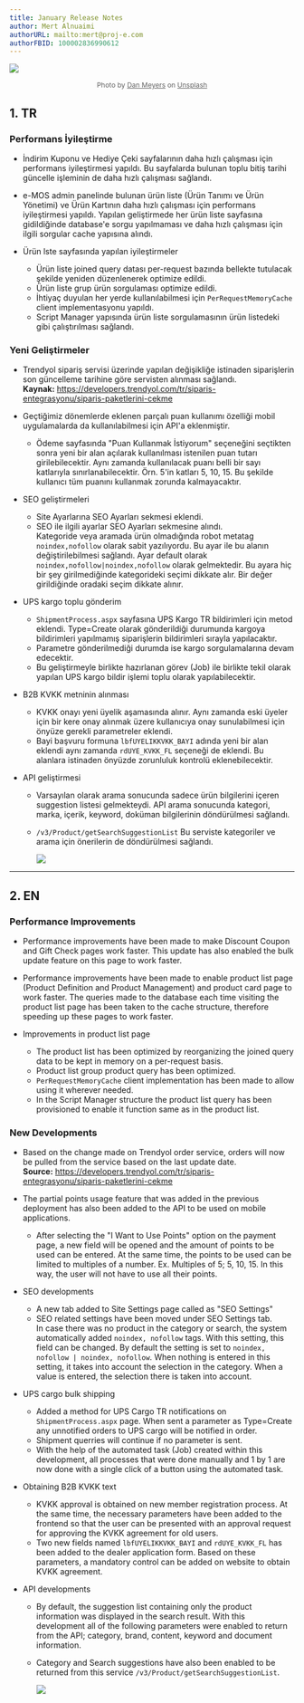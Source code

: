 ```yaml
---
title: January Release Notes
author: Mert Alnuaimi
authorURL: mailto:mert@proj-e.com
authorFBID: 100002836990612
---
```


![](https://snipboard.io/iAErlz.jpg)

<center style="font-size: 12px; color: #636363;">Photo by <a href="https://unsplash.com/@dmey503?utm_source=unsplash&utm_medium=referral&utm_content=creditCopyText" style="color:#636363;
 font-weight:400;  text-decoration: underline;">Dan Meyers</a> on <a href="https://unsplash.com/?utm_source=unsplash&utm_medium=referral&utm_content=creditCopyText" style="color:#636363; font-weight:400; text-decoration: underline;">Unsplash</a></center>

## 1. TR

<h3>Performans İyileştirme</h3>

- İndirim Kuponu ve Hediye Çeki sayfalarının daha hızlı çalışması için performans iyileştirmesi yapıldı. Bu sayfalarda bulunan toplu bitiş tarihi güncelle işleminin de daha hızlı çalışması sağlandı.

<!--truncate-->

- e-MOS admin panelinde bulunan ürün liste (Ürün Tanımı ve Ürün Yönetimi) ve Ürün Kartının daha hızlı çalışması için performans iyileştirmesi yapıldı. Yapılan geliştirmede her ürün liste sayfasına gidildiğinde database'e sorgu yapılmaması ve daha hızlı çalışması için ilgili sorgular cache yapısına alındı.

- Ürün lste sayfasında yapılan iyileştirmeler

  - Ürün liste joined query datası per-request bazında bellekte tutulacak şekilde yeniden düzenlenerek optimize edildi.
  - Ürün liste grup ürün sorgulaması optimize edildi.
  - İhtiyaç duyulan her yerde kullanılabilmesi için <code>PerRequestMemoryCache</code> client implementasyonu yapıldı.
  - Script Manager yapısında ürün liste sorgulamasının ürün listedeki gibi çalıştırılması sağlandı.

<h3>Yeni Geliştirmeler</h3>

- Trendyol sipariş servisi üzerinde yapılan değişikliğe istinaden siparişlerin son güncelleme tarihine göre servisten alınması sağlandı.
  <br>**Kaynak:** https://developers.trendyol.com/tr/siparis-entegrasyonu/siparis-paketlerini-cekme

- Geçtiğimiz dönemlerde eklenen parçalı puan kullanımı özelliği mobil uygulamalarda da kullanılabilmesi için API'a eklenmiştir.

  - Ödeme sayfasında "Puan Kullanmak İstiyorum" seçeneğini seçtikten sonra yeni bir alan açılarak kullanılması istenilen puan tutarı girilebilecektir. Aynı zamanda kullanılacak puanı belli bir sayı katlarıyla sınırlanabilecektir. Örn. 5'in katları 5, 10, 15. Bu şekilde kullanıcı tüm puanını kullanmak zorunda kalmayacaktır.

- SEO geliştirmeleri

  - Site Ayarlarına SEO Ayarları sekmesi eklendi.
  - SEO ile ilgili ayarlar SEO Ayarları sekmesine alındı.
    <br>Kategoride veya aramada ürün olmadığında robot metatag <code>noindex,nofollow</code> olarak sabit yazılıyordu. Bu ayar ile bu alanın değiştirilebilmesi sağlandı. Ayar default olarak <code>noindex,nofollow|noindex,nofollow</code> olarak gelmektedir. Bu ayara hiç bir şey girilmediğinde kategorideki seçimi dikkate alır. Bir değer girildiğinde oradaki seçim dikkate alınır.

- UPS kargo toplu gönderim

  - <code>ShipmentProcess.aspx</code> sayfasına UPS Kargo TR bildirimleri için metod eklendi. Type=Create olarak gönderildiği durumunda kargoya bildirimleri yapılmamış siparişlerin bildirimleri sırayla yapılacaktır.
  - Parametre gönderilmediği durumda ise kargo sorgulamalarına devam edecektir.
  - Bu geliştirmeyle birlikte hazırlanan görev (Job) ile birlikte tekil olarak yapılan UPS kargo bildir işlemi toplu olarak yapılabilecektir.

- B2B KVKK metninin alınması

  - KVKK onayı yeni üyelik aşamasında alınır. Aynı zamanda eski üyeler için bir kere onay alınmak üzere kullanıcıya onay sunulabilmesi için önyüze gerekli parametreler eklendi.
  - Bayi başvuru formuna <code>lbfUYELIKKVKK_BAYI</code> adında yeni bir alan eklendi aynı zamanda <code>rdUYE_KVKK_FL</code> seçeneği de eklendi. Bu alanlara istinaden önyüzde zorunluluk kontrolü eklenebilecektir.

- API geliştirmesi

  - Varsayılan olarak arama sonucunda sadece ürün bilgilerini içeren suggestion listesi gelmekteydi. API arama sonucunda kategori, marka, içerik, keyword, doküman bilgilerinin döndürülmesi sağlandı.
  - <code>/v3/Product/getSearchSuggestionList</code> Bu serviste kategoriler ve arama için önerilerin de döndürülmesi sağlandı.

    ![](https://snipboard.io/2d70qH.jpg)

---

## 2. EN

<h3>Performance Improvements</h3>

- Performance improvements have been made to make Discount Coupon and Gift Check pages work faster. This update has also enabled the bulk update feature on this page to work faster.

<!--truncate-->

- Performance improvements have been made to enable product list page (Product Definition and Product Management) and product card page to work faster. The queries made to the database each time visiting the product list page has been taken to the cache structure, therefore speeding up these pages to work faster.

- Improvements in product list page

  - The product list has been optimized by reorganizing the joined query data to be kept in memory on a per-request basis.
  - Product list group product query has been optimized.
  - <code>PerRequestMemoryCache</code> client implementation has been made to allow using it wherever needed.
  - In the Script Manager structure the product list query has been provisioned to enable it function same as in the product list.

<h3>New Developments</h3>

- Based on the change made on Trendyol order service, orders will now be pulled from the service based on the last update date.
  <br>**Source:** https://developers.trendyol.com/tr/siparis-entegrasyonu/siparis-paketlerini-cekme

- The partial points usage feature that was added in the previous deployment has also been added to the API to be used on mobile applications.

  - After selecting the "I Want to Use Points" option on the payment page, a new field will be opened and the amount of points to be used can be entered. At the same time, the points to be used can be limited to multiples of a number. Ex. Multiples of 5; 5, 10, 15. In this way, the user will not have to use all their points.

- SEO developments

  - A new tab added to Site Settings page called as "SEO Settings"
  - SEO related settings have been moved under SEO Settings tab.
    <br>In case there was no product in the category or search, the system automatically added <code>noindex, nofollow</code> tags. With this setting, this field can be changed. By default the setting is set to <code>noindex, nofollow | noindex, nofollow</code>. When nothing is entered in this setting, it takes into account the selection in the category. When a value is entered, the selection there is taken into account.

- UPS cargo bulk shipping

  - Added a method for UPS Cargo TR notifications on <code>ShipmentProcess.aspx</code> page. When sent a parameter as Type=Create any unnotified orders to UPS cargo will be notified in order.
  - Shipment querries will continue if no parameter is sent.
  - With the help of the automated task (Job) created within this development, all processes that were done manually and 1 by 1 are now done with a single click of a button using the automated task.

- Obtaining B2B KVKK text

  - KVKK approval is obtained on new member registration process. At the same time, the necessary parameters have been added to the frontend so that the user can be presented with an approval request for approving the KVKK agreement for old users.
  - Two new fields named <code>lbfUYELIKKVKK_BAYI</code> and <code>rdUYE_KVKK_FL</code> has been added to the dealer application form. Based on these parameters, a mandatory control can be added on website to obtain KVKK agreement.

- API developments

  - By default, the suggestion list containing only the product information was displayed in the search result. With this development all of the following parameters were enabled to return from the API; category, brand, content, keyword and document information.

  - Category and Search suggestions have also been enabled to be returned from this service <code>/v3/Product/getSearchSuggestionList</code>.

    ![](https://snipboard.io/2d70qH.jpg)
